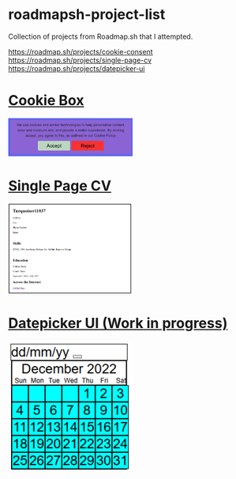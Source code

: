 # roadmapsh-project-list
Collection of projects from Roadmap.sh that I attempted.

https://roadmap.sh/projects/cookie-consent  
https://roadmap.sh/projects/single-page-cv  
https://roadmap.sh/projects/datepicker-ui  

<h1><a href="frontend/test-cookie-box">Cookie Box</a></h1>  
<img src="frontend/test-cookie-box/cookiebox.PNG" width="50%" height="50%"/>
<h1><a href="frontend/single-page-cv">Single Page CV</h1>
<img src="frontend/single-page-cv/singlepage-cv.PNG" width="50%" height="50%"/>
<h1><a href="frontend/datepicker-ui">Datepicker UI (Work in progress)</h1>
<img src="frontend/datepicker-ui/datepicker-ui.PNG" width="50%" height="20%"/>
